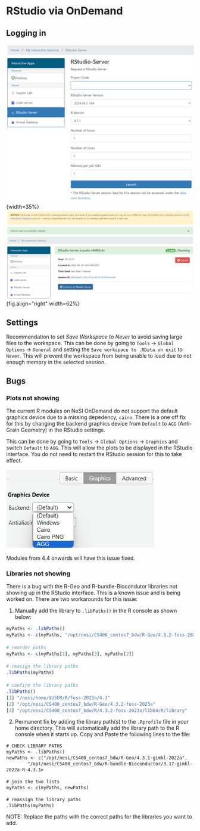 # RStudio via OnDemand


## Logging in
![UPDATE WITH PROJECT](../../../assets/images/RStudio_via_OOD_on_NeSI_0.png){width=35%} ![](../../../assets/images/RStudio_via_OOD_on_NeSI_1.png){fig.align="right" width=62%}

## Settings
Recommendation to set *Save Workspace to Never* to avoid saving large files to the workspace. This can be done by going to `Tools` -> `Global Options` -> `General` and setting the `Save workspace to .RData on exit` to `Never`. This will prevent the workspace from being unable to load due to not enough memory in the selected session.

## Bugs

### Plots not showing
The current R modules on NeSI OnDemand do not support the default graphics device due to a missing depedency, `cairo`. There is a one off fix for this by changing the backend graphics device from `Default` to `AGG` (Anti-Grain Geometry) in the RStudio settings. 

This can be done by going to `Tools` -> `Global Options` -> `Graphics` and switch `Default` to `AGG`. This will allow the plots to be displayed in the RStudio interface. You do not need to restart the RStudio session for this to take effect.

![](../../../assets/images/RStudio_via_OOD_on_NeSI_2.png)

Modules from 4.4 onwards will have this issue fixed.

### Libraries not showing
There is a bug with the R-Geo and R-bundle-Biocondutor libraries not showing up in the RStudio interface. This is a known issue and is being worked on. There are two workarounds for this issue:

1. Manually add the library to `.libPaths()` in the R console as shown below:

```R
myPaths <- .libPaths()
myPaths <- c(myPaths, "/opt/nesi/CS400_centos7_bdw/R-Geo/4.3.2-foss-2023a")

# reorder paths
myPaths <- c(myPaths[1], myPaths[3], myPaths[2]) 

# reasign the library paths
.libPaths(myPaths)

# confirm the library paths
.libPaths()
[1] "/nesi/home/$USER/R/foss-2023a/4.3"
[2] "/opt/nesi/CS400_centos7_bdw/R-Geo/4.3.2-foss-2023a"
[3] "/opt/nesi/CS400_centos7_bdw/R/4.3.2-foss-2023a/lib64/R/library"
```
2. Permanent fix by adding the library path(s) to the `.Rprofile` file in your home directory. This will automatically add the library path to the R console when it starts up. Copy and Paste the following lines to the file:

```
# CHECK LIBRARY PATHS
myPaths <- .libPaths()
newPaths <- c("/opt/nesi/CS400_centos7_bdw/R-Geo/4.3.1-gimkl-2022a",
        "/opt/nesi/CS400_centos7_bdw/R-bundle-Bioconductor/3.17-gimkl-2022a-R-4.3.1>

# join the two lists
myPaths <- c(myPaths, newPaths)

# reassign the library paths
.libPaths(myPaths)
```
NOTE: Replace the paths with the correct paths for the libraries you want to add.
